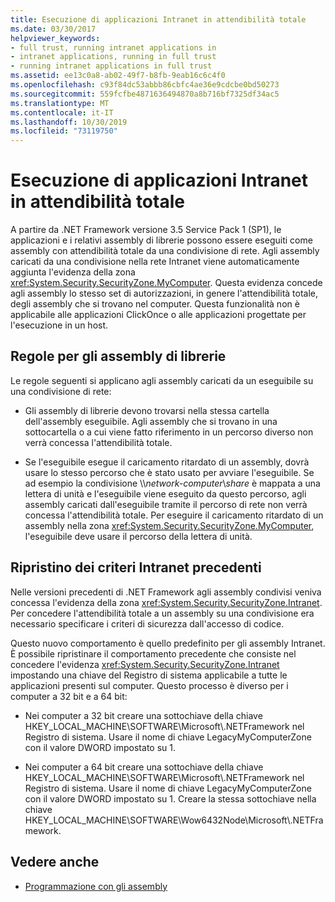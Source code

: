 ```yaml
---
title: Esecuzione di applicazioni Intranet in attendibilità totale
ms.date: 03/30/2017
helpviewer_keywords:
- full trust, running intranet applications in
- intranet applications, running in full trust
- running intranet applications in full trust
ms.assetid: ee13c0a8-ab02-49f7-b8fb-9eab16c6c4f0
ms.openlocfilehash: c93f84dc53abbb86cbfc4ae36e9cdcbe0bd50273
ms.sourcegitcommit: 559fcfbe4871636494870a8b716bf7325df34ac5
ms.translationtype: MT
ms.contentlocale: it-IT
ms.lasthandoff: 10/30/2019
ms.locfileid: "73119750"
---
```

# <a name="running-intranet-applications-in-full-trust"></a>Esecuzione di applicazioni Intranet in attendibilità totale

A partire da .NET Framework versione 3.5 Service Pack 1 (SP1), le applicazioni e i relativi assembly di librerie possono essere eseguiti come assembly con attendibilità totale da una condivisione di rete. Agli assembly caricati da una condivisione nella rete Intranet viene automaticamente aggiunta l'evidenza della zona <xref:System.Security.SecurityZone.MyComputer>. Questa evidenza concede agli assembly lo stesso set di autorizzazioni, in genere l'attendibilità totale, degli assembly che si trovano nel computer. Questa funzionalità non è applicabile alle applicazioni ClickOnce o alle applicazioni progettate per l'esecuzione in un host.  
  
## <a name="rules-for-library-assemblies"></a>Regole per gli assembly di librerie  

Le regole seguenti si applicano agli assembly caricati da un eseguibile su una condivisione di rete:  
  
- Gli assembly di librerie devono trovarsi nella stessa cartella dell'assembly eseguibile. Agli assembly che si trovano in una sottocartella o a cui viene fatto riferimento in un percorso diverso non verrà concessa l'attendibilità totale.  
  
- Se l'eseguibile esegue il caricamento ritardato di un assembly, dovrà usare lo stesso percorso che è stato usato per avviare l'eseguibile. Se ad esempio la condivisione \\\\*network-computer*\\*share* è mappata a una lettera di unità e l'eseguibile viene eseguito da questo percorso, agli assembly caricati dall'eseguibile tramite il percorso di rete non verrà concessa l'attendibilità totale. Per eseguire il caricamento ritardato di un assembly nella zona <xref:System.Security.SecurityZone.MyComputer>, l'eseguibile deve usare il percorso della lettera di unità.  
  
## <a name="restoring-the-former-intranet-policy"></a>Ripristino dei criteri Intranet precedenti  

Nelle versioni precedenti di .NET Framework agli assembly condivisi veniva concessa l'evidenza della zona <xref:System.Security.SecurityZone.Intranet>. Per concedere l'attendibilità totale a un assembly su una condivisione era necessario specificare i criteri di sicurezza dall'accesso di codice.  
  
Questo nuovo comportamento è quello predefinito per gli assembly Intranet. È possibile ripristinare il comportamento precedente che consiste nel concedere l'evidenza <xref:System.Security.SecurityZone.Intranet> impostando una chiave del Registro di sistema applicabile a tutte le applicazioni presenti sul computer. Questo processo è diverso per i computer a 32 bit e a 64 bit:  
  
- Nei computer a 32 bit creare una sottochiave della chiave HKEY_LOCAL_MACHINE\SOFTWARE\Microsoft\\.NETFramework nel Registro di sistema. Usare il nome di chiave LegacyMyComputerZone con il valore DWORD impostato su 1.  
  
- Nei computer a 64 bit creare una sottochiave della chiave HKEY_LOCAL_MACHINE\SOFTWARE\Microsoft\\.NETFramework nel Registro di sistema. Usare il nome di chiave LegacyMyComputerZone con il valore DWORD impostato su 1. Creare la stessa sottochiave nella chiave HKEY_LOCAL_MACHINE\SOFTWARE\Wow6432Node\Microsoft\\.NETFramework.  
  
## <a name="see-also"></a>Vedere anche

- [Programmazione con gli assembly](../../standard/assembly/program.md)
